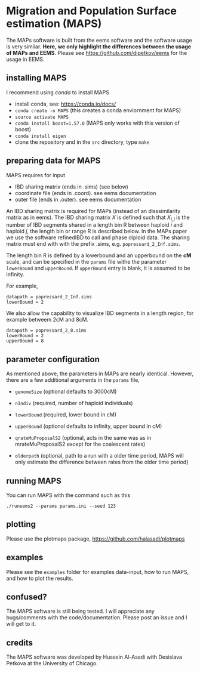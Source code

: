 Migration and Population Surface estimation (MAPS)
=====================================

The MAPs software is built from the eems software and the software usage is very similar. **Here, we only highlight the differences between the usage of MAPs and EEMS**. Please see https://github.com/dipetkov/eems for the usage in EEMS.

## installing MAPS

I recommend using *conda* to install MAPS

*  install conda, see: https://conda.io/docs/
* ```conda create -n MAPS``` (this creates a conda enviornment for MAPS)
* ```source activate MAPS```
* ```conda install boost=1.57.0``` (MAPS only works with this version of boost)
* ```conda install eigen```
* clone the repository and in the ```src``` directory, type ```make``` 


## preparing data for MAPS

MAPS requires for input

* IBD sharing matrix (ends in .sims) (see below)
* coordinate file (ends in .coord). see eems documentation
* outer file (ends in .outer). see eems documentation

An IBD sharing matrix is required for MAPs (instead of an disssimilarity matrix as in eems). The IBD sharing matrix ${X}$ is defined such that $X_{i,j}$ is the number of IBD segments shared in a length bin R between haploid $i$ and haploid $j$, the length bin or range R is described below. In the MAPs paper we use the software refinedIBD to call and phase diploid data. The sharing matrix must end with with the prefix .sims, e.g. `popressard_2_Inf.sims`. 

The length bin R is defined by a lowerbound and an upperbound on the **cM** scale, and can be specified in the `params` file withe the parameter `lowerBound` and `upperBound`. If `upperBound` entry is blank, it is assumed to be infinity. 

For example,
```
datapath = popressard_2_Inf.sims
lowerBound = 2
```

We also allow the capability to visualize IBD segments in a length region, for example betweem 2cM and 8cM.
```
datapath = popressard_2_8.sims
lowerBound = 2
upperBound = 8
```
## parameter configuration

As mentioned above, the parameters in MAPs are nearly identical. However, there are a few additional arguments in the `params` file, 

* `genomeSize` (optional defaults to 3000cM)

* `nIndiv` (required, number of haploid individuals)

* `lowerBound` (required, lower bound in cM)

* `upperBound` (optional defaults to infinity, upper bound in cM)

* `qrateMuProposalS2` (optional, acts in the same was as in mrateMuProposalS2 except for the coalescent rates)

* `olderpath` (optional, path to a run with a older time period, MAPS will only estimate the difference between rates
               from the older time period)

## running MAPS

You can run MAPS with the command such as this

```
./runeems2 --params params.ini --seed 123
```

## plotting

Please use the plotmaps package, https://github.com/halasadi/plotmaps

## examples

Please see the `examples` folder for examples data-input, how to run MAPS, and how to plot the results.

## confused?

The MAPS software is still being tested. I will appreciate any bugs/comments with the code/documentation. Please post an issue and I will get to it.

## credits

The MAPS software was developed by Hussein Al-Asadi with Desislava Petkova at the University of Chicago.  

